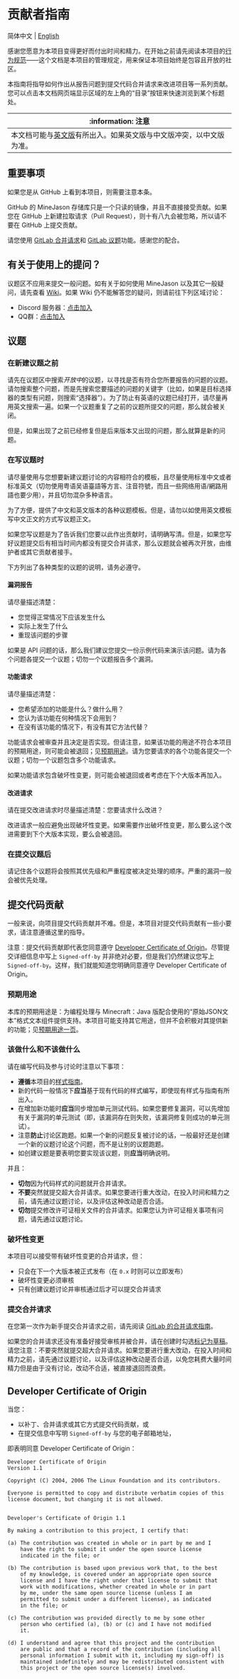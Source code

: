 # 贡献者指南

简体中文 | [English](docs/CONTRIBUTING-en.md)

感谢您愿意为本项目变得更好而付出时间和精力。在开始之前请先阅读本项目的[行为规范](CODE_OF_CONDUCT.md)——这个文档是本项目的管理规定，用来保证本项目始终是包容且开放的社区。

本指南将指导如何作出从报告问题到提交代码合并请求来改进项目等一系列贡献。您可以点击本文档网页端显示区域的左上角的“目录”按钮来快速浏览到某个标题处。

| :information: 注意                                            |
| ----------------------------------------------------------- |
| 本文档可能与[英文版](docs/CONTRIBUING-en.md)有所出入。如果英文版与中文版冲突，以中文版为准。 |

## 重要事项

如果您是从 GitHub 上看到本项目，则需要注意本条。

GitHub 的 MineJason 存储库只是一个只读的镜像，并且不直接接受贡献。如果您在 GitHub 上新建拉取请求（Pull Request），则十有八九会被忽略，所以请不要在 GitHub 上提交贡献。

请您使用 [GitLab 合并请求](https://gitlab.com/WithLithum/MineJason/-/merge-requests)和 [GitLab 议题](https://gitlab.com/WithLithum/MineJason/-/issues)功能。感谢您的配合。

## 有关于使用上的提问？

议题区不应用来提交一般问题。如有关于如何使用 MineJason 以及其它一般疑问，请先查看 [Wiki](https://gitlab.com/WithLithum/MineJason/-/wikis/home)。如果 Wiki 仍不能解答您的疑问，则请前往下列区域讨论：

- Discord 服务器：[点击加入](https://discord.gg/UFfWb9Rj)
- QQ群：[点击加入](https://qm.qq.com/cgi-bin/qm/qr?k=reIRa9w7-vMBemqim7NdREX7vNKirNFo&jump_from=webapi&authKey=UnyZ5LWlfV8g8VCEffm2CShHd9PVPHP5CaXVbxkF2wwZj6FtXGEU/M7jRbU4e/K2)

## 议题

### 在新建议题之前

请先在议题区中搜索*开放中*的议题，以寻找是否有符合您所要报告的问题的议题。请勿搜索整个问题，而是先搜索您要描述的问题的关键字（比如，如果是目标选择器的类型有问题，则搜索“选择器”）。为了防止有英语的议题已经打开，请尽量再用英文搜索一遍。如果一个议题重复了之前的议题所提交的问题，那么就会被关闭。

但是，如果出现了之前已经修复但是后来版本又出现的问题，那么就算是新的问题。

### 在写议题时

请尽量使用与您想要新建议题讨论的内容相符合的模板，且尽量使用标准中文或者标准英文（切勿使用粤语吴语臺語等方言、注音符號，而且一些网络用语/網路用語也要少用），并且切勿混杂多种语言。

为了方便，提供了中文和英文版本的各种议题模板。但是，请勿以如使用英文模板写中文正文的方式写议题正文。

如果您写议题是为了告诉我们您要以此作出贡献时，请明确写清。但是，如果您写好议题提交后有相当时间内都没有提交合并请求，那么议题就会被再次开放，由维护者或其它贡献者接手。

下方列出了各种类型的议题的说明，请务必遵守。

#### 漏洞报告

请尽量描述清楚：

- 您觉得正常情况下应该发生什么
- 实际上发生了什么
- 重现该问题的步骤

如果是 API 问题的话，那么我们建议您提交一份示例代码来演示该问题。请为各个问题各提交一个议题；切勿一个议题报告多个漏洞。

#### 功能请求

请尽量描述清楚：

- 您希望添加的功能是什么？做什么用？
- 您认为该功能在何种情况下会用到？
- 在没有该功能的情况下，有没有其它方法代替？

功能请求会被审查并且决定是否实现。但请注意，如果该功能的用途不符合本项目的预期用途，则可能会被退回；见[预期用途](https://gitlab.com/WithLithum/MineJason/-/wikis/English/Development/Intended-Use-Case)。请为您要请求的各个功能各提交一个议题；切勿一个议题包含多个功能请求。

如果功能请求包含破坏性变更，则可能会被退回或者考虑在下个大版本再加入。

#### 改进请求

请在提交改进请求时尽量描述清楚：您要请求什么改进？

改进请求一般应避免出现破坏性变更。如果需要作出破坏性变更，那么要么这个改进需要到下个大版本实现，要么会被退回。

### 在提交议题后

请记住各个议题将会按照其优先级和严重程度被决定处理的顺序。严重的漏洞一般会被优先处理。

## 提交代码贡献

一般来说，向项目提交代码贡献并不难。但是，本项目对提交代码贡献有一些小要求，请注意遵循这里的指导。

注意：提交代码贡献即代表您同意遵守 [Developer Certificate of Origin](#developer-certificate-of-origin)。尽管提交详细信息中写上 `Signed-off-by` 并非绝对必要，但是我们仍然建议您写上 `Signed-off-by`。这样，我们就能知道您明确同意遵守 Developer Certificate of Origin。

### 预期用途

本库的预期用途是：为编程处理与 Minecraft：Java 版配合使用的“原始JSON文本”格式文本组件提供支持。本项目可能支持其它用途，但并不会积极对其提供新的功能；见[预期用途一页](https://gitlab.com/WithLithum/MineJason/-/wikis/中文/开发/预期用途)。

### 该做什么和不该做什么

请在编写代码及参与讨论时注意以下事项：

- **遵循**本项目的[样式指南](docs/STYLEGUIDE.md)。
- 新的代码一般情况下**应当**基于现有代码的样式编写，即使现有样式与指南有所出入。
- 在增加新功能时**应当**同步增加单元测试代码。如果您要修复漏洞，可以先增加有关于漏洞的单元测试（即，该漏洞存在则失败，该漏洞修复则成功的单元测试）。
- 注意**防止**讨论区跑题。如果一个新的问题反复被讨论的话，一般最好还是创建一个新的议题讨论这个问题，而不是让别的议题跑题。
- 如创建议题是要表明您要实现该议题，则**应当**明确说明。

并且：

- **切勿**因为代码样式的问题就开合并请求。
- **不要**突然就提交超大合并请求。如果您要进行重大改动，在投入时间和精力之前，请先通过议题讨论，以及评估这种改动是否合适。
- **切勿**提交修改许可证相关文件的合并请求。如果您认为许可证相关事项有问题，请先通过议题讨论。

### 破坏性变更

本项目可以接受带有破坏性变更的合并请求，但：

- 只会在下一个大版本被正式发布（在 `0.x` 时则可以立即发布）
- 破坏性变更必须审核
- 只有创建议题讨论并审核通过后才可以提交合并请求

### 提交合并请求

在您第一次作为新手提交合并请求之前，请先阅读 [GitLab 的合并请求指南](https://docs.gitlab.com/ee/user/project/merge_requests/creating_merge_requests.html)。

如果您的合并请求还没有准备好接受审核并被合并，请在创建时勾选[标记为草稿](https://docs.gitlab.com/ee/user/project/merge_requests/drafts.html)。请您注意：不要突然就提交超大合并请求。如果您要进行重大改动，在投入时间和精力之前，请先通过议题讨论，以及评估这种改动是否合适，以免您耗费大量时间精力但是由于没有讨论，改动不合适，被直接退回而浪费。

## Developer Certificate of Origin

当您：

- 以补丁、合并请求或其它方式提交代码贡献，或
- 在提交信息中写明 `Signed-off-by` 与您的电子邮箱地址，

即表明同意 Developer Certificate of Origin：

```plain
Developer Certificate of Origin
Version 1.1

Copyright (C) 2004, 2006 The Linux Foundation and its contributors.

Everyone is permitted to copy and distribute verbatim copies of this
license document, but changing it is not allowed.


Developer's Certificate of Origin 1.1

By making a contribution to this project, I certify that:

(a) The contribution was created in whole or in part by me and I
    have the right to submit it under the open source license
    indicated in the file; or

(b) The contribution is based upon previous work that, to the best
    of my knowledge, is covered under an appropriate open source
    license and I have the right under that license to submit that
    work with modifications, whether created in whole or in part
    by me, under the same open source license (unless I am
    permitted to submit under a different license), as indicated
    in the file; or

(c) The contribution was provided directly to me by some other
    person who certified (a), (b) or (c) and I have not modified
    it.

(d) I understand and agree that this project and the contribution
    are public and that a record of the contribution (including all
    personal information I submit with it, including my sign-off) is
    maintained indefinitely and may be redistributed consistent with
    this project or the open source license(s) involved.
```
